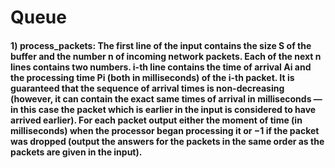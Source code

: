 # Queue

#### 1) process_packets: The first line of the input contains the size S of the buffer and the number n of incoming network packets. Each of the next n lines contains two numbers. i-th line contains the time of arrival Ai and the processing time Pi (both in milliseconds) of the i-th packet. It is guaranteed that the sequence of arrival times is non-decreasing (however, it can contain the exact same times of arrival in milliseconds — in this case the packet which is earlier in the input is considered to have arrived earlier). For each packet output either the moment of time (in milliseconds) when the processor began processing it or −1 if the packet was dropped (output the answers for the packets in the same order as the packets are given in the input).


